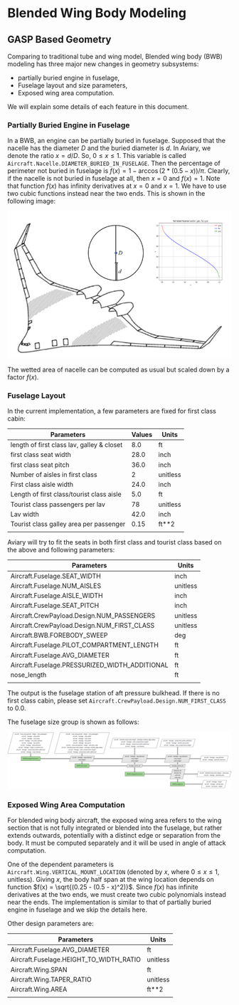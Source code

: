 # Blended Wing Body Modeling

## GASP Based Geometry

Comparing to traditional tube and wing model, Blended wing body (BWB) modeling has three major new changes in geometry subsystems:

- partially buried engine in fuselage,
- Fuselage layout and size parameters,
- Exposed wing area computation.

We will explain some details of each feature in this document.

### Partially Buried Engine in Fuselage

In a BWB, an engine can be partially buried in fuselage. Supposed that the nacelle has the diameter $D$ and the buried diameter is $d$. In Aviary, we denote the ratio $x = d/D$. So, $0 \le x \le 1$. This variable is called `Aircraft.Nacelle.DIAMETER_BURIED_IN_FUSELAGE`. Then the percentage of perimeter not buried in fuselage is $f(x) = 1 - \arccos(2*(0.5 -x))/\pi$. Clearly, if the nacelle is not buried in fuselage at all, then $x = 0$ and $f(x) = 1$. Note that function $f(x)$ has infinity derivatives at $x = 0$ and $x = 1$. We have to use two cubic functions instead near the two ends. This is shown in the following image:

![Partially buried engine in fuselage](images/BWB_engine.png)

The wetted area of nacelle can be computed as usual but scaled down by a factor $f(x)$.

### Fuselage Layout

In the current implementation, a few parameters are fixed for first class cabin:

| Parameters | Values | Units |
| ---------- | ------ | ----- |
| length of first class lav, galley & closet | 8.0 | ft |
| first class seat width | 28.0 | inch |
| first class seat pitch | 36.0 | inch |
| Number of aisles in first class | 2 | unitless |
| First class aisle width | 24.0 | inch |
| Length of first class/tourist class aisle | 5.0 | ft |
| Tourist class passengers per lav | 78 | unitless |
| Lav width | 42.0 | inch |
| Tourist class galley area per passenger | 0.15 | ft**2 |
| | | |

Aviary will try to fit the seats in both first class and tourist class based on the above and following parameters:

| Parameters | Units |
| ---------- | ----- |
| Aircraft.Fuselage.SEAT_WIDTH | inch |
| Aircraft.Fuselage.NUM_AISLES | unitless |
| Aircraft.Fuselage.AISLE_WIDTH | inch |
| Aircraft.Fuselage.SEAT_PITCH | inch |
| Aircraft.CrewPayload.Design.NUM_PASSENGERS | unitless |
| Aircraft.CrewPayload.Design.NUM_FIRST_CLASS | unitless |
| Aircraft.BWB.FOREBODY_SWEEP | deg |
| Aircraft.Fuselage.PILOT_COMPARTMENT_LENGTH | ft |
| Aircraft.Fuselage.AVG_DIAMETER | ft |
| Aircraft.Fuselage.PRESSURIZED_WIDTH_ADDITIONAL | ft |
| nose_length | ft |
| | |

The output is the fuselage station of aft pressure bulkhead. If there is no first class cabin, please set `Aircraft.CrewPayload.Design.NUM_FIRST_CLASS` to 0.0.

The fuselage size group is shown as follows:

![Fuselage size](images/BWB_GASP_Fuselage_Geometry.png)

### Exposed Wing Area Computation

For blended wing body aircraft, the exposed wing area refers to the wing section that is not fully integrated or blended into the fuselage, but rather extends outwards, potentially with a distinct edge or separation from the body. It must be computed separately and it will be used in angle of attack computation.

One of the dependent parameters is `Aircraft.Wing.VERTICAL_MOUNT_LOCATION` (denoted by $x$, where $0 \le x \le 1$, unitless). Giving $x$, the body half span at the wing location depends on function $f(x) = \sqrt{(0.25 - (0.5 - x)^2)}$. Since $f(x)$ has infinite derivatives at the two ends, we must create two cubic polynomials instead near the ends. The implementation is similar to that of partially buried engine in fuselage and we skip the details here.

Other design parameters are:

| Parameters | Units |
| ---------- | ----- |
| Aircraft.Fuselage.AVG_DIAMETER | ft |
| Aircraft.Fuselage.HEIGHT_TO_WIDTH_RATIO | unitless |
| Aircraft.Wing.SPAN | ft |
| Aircraft.Wing.TAPER_RATIO | unitless |
| Aircraft.Wing.AREA | ft**2 |
| | |
